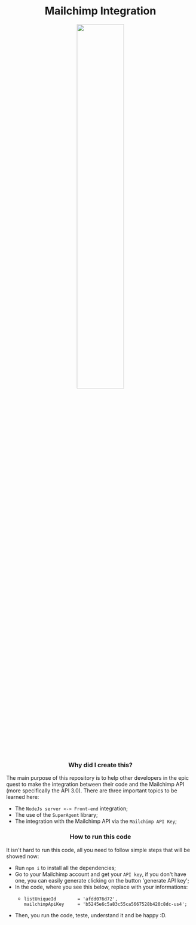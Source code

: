 <h1 align="center"> Mailchimp Integration</h1>

<p align="center">
  <img width="50%" src="https://rockcontent.com/wp-content/uploads/2017/10/mailchimp-1-1280x720.png"/>
</p>

<h3 align="center">Why did I create this?</h3>

The main purpose of this repository is to help other developers in the epic quest to make the integration between their code and the Mailchimp API (more specifically the API 3.0). There are three important topics to be learned here:
  - The `NodeJs server <-> Front-end` integration;
  - The use of the `SuperAgent` library;
  - The integration with the Mailchimp API via the `Mailchimp API Key`;
  
  <h3 align="center">How to run this code</h3>
  
  
  
  It isn't hard to run this code, all you need to follow simple steps that will be showed now:
  - Run `npm i` to install all the dependencies;
  - Go to your Mailchimp account and get your `API key`, if you don't have one, you can easily generate clicking on the button 'generate API key';
  - In the code, where you see this below, replace with your informations:
    - ```const mailchimpInstance   = 'us4',
      listUniqueId        = 'afdd076d72',
      mailchimpApiKey     = 'b5245e6c5a83c55ca5667528b420c8dc-us4';
  - Then, you run the code, teste, understand it and be happy :D.

